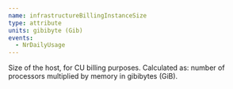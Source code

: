 ```yaml
---
name: infrastructureBillingInstanceSize
type: attribute
units: gibibyte (Gib)
events:
  - NrDailyUsage
---
```


Size of the host, for CU billing purposes. Calculated as: number of processors multiplied by memory in gibibytes (GiB).
